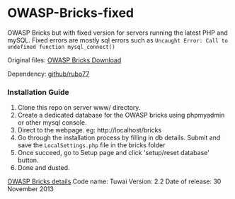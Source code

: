 # OWASP-Bricks-fixed
OWASP Bricks but with fixed version for servers running the latest PHP and mySQL. Fixed errors are mostly sql errors such as `Uncaught Error: Call to undefined function mysql_connect()`


Original files: [OWASP Bricks Download](https://sechow.com/bricks/download.html)

Dependency: [github/rubo77](https://github.com/rubo77/php-mysql-fix)


### Installation Guide ###
1. Clone this repo on server www/ directory.
2. Create a dedicated database for the OWASP bricks using phpmyadmin or other mysql console.
3. Direct to the webpage. eg: http://localhost/bricks 
4. Go through the installation process by filling in db details. Submit and save the `LocalSettings.php` file in the bricks folder
5. Once succeed, go to Setup page and click 'setup/reset database' button.
6. Done and dusted.



<u>OWASP Bricks details</u>
Code name: Tuwai
Version: 2.2 
Date of release: 30 November 2013
